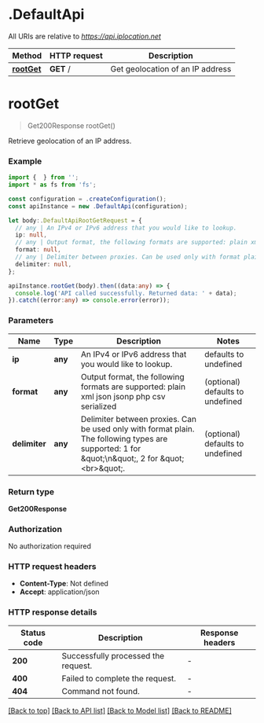 # .DefaultApi

All URIs are relative to *https://api.iplocation.net*

Method | HTTP request | Description
------------- | ------------- | -------------
[**rootGet**](DefaultApi.md#rootGet) | **GET** / | Get geolocation of an IP address


# **rootGet**
> Get200Response rootGet()

Retrieve geolocation of an IP address. 

### Example


```typescript
import {  } from '';
import * as fs from 'fs';

const configuration = .createConfiguration();
const apiInstance = new .DefaultApi(configuration);

let body:.DefaultApiRootGetRequest = {
  // any | An IPv4 or IPv6 address that you would like to lookup.
  ip: null,
  // any | Output format, the following formats are supported: plain xml json jsonp php csv serialized (optional)
  format: null,
  // any | Delimiter between proxies. Can be used only with format plain. The following types are supported: 1 for \"\\n\", 2 for \"<br>\". (optional)
  delimiter: null,
};

apiInstance.rootGet(body).then((data:any) => {
  console.log('API called successfully. Returned data: ' + data);
}).catch((error:any) => console.error(error));
```


### Parameters

Name | Type | Description  | Notes
------------- | ------------- | ------------- | -------------
 **ip** | **any** | An IPv4 or IPv6 address that you would like to lookup. | defaults to undefined
 **format** | **any** | Output format, the following formats are supported: plain xml json jsonp php csv serialized | (optional) defaults to undefined
 **delimiter** | **any** | Delimiter between proxies. Can be used only with format plain. The following types are supported: 1 for \&quot;\\n\&quot;, 2 for \&quot;&lt;br&gt;\&quot;. | (optional) defaults to undefined


### Return type

**Get200Response**

### Authorization

No authorization required

### HTTP request headers

 - **Content-Type**: Not defined
 - **Accept**: application/json


### HTTP response details
| Status code | Description | Response headers |
|-------------|-------------|------------------|
**200** | Successfully processed the request. |  -  |
**400** | Failed to complete the request. |  -  |
**404** | Command not found. |  -  |

[[Back to top]](#) [[Back to API list]](README.md#documentation-for-api-endpoints) [[Back to Model list]](README.md#documentation-for-models) [[Back to README]](README.md)


